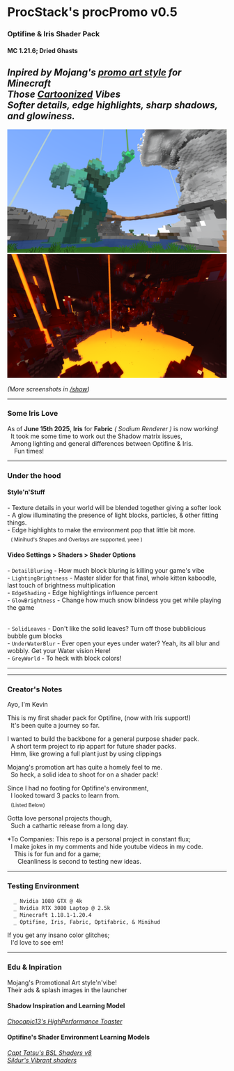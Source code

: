 # ProcStack's procPromo v0.5
### Optifine & Iris Shader Pack
#### MC 1.21.6; Dried Ghasts

*Inpired by Mojang's [promo art style](https://www.minecraft.net/content/dam/games/minecraft/key-art/nether-header.jpg) for Minecraft
<br/> Those [Cartoonized](https://www.minecraft.net/content/dam/games/minecraft/key-art/CC-Part%20I-Announce-Header.jpg) Vibes
<br/> Softer details, edge highlights, sharp shadows, and glowiness.*
---

<img src="show/LightBringer_2024-01-08.png" alt="The Light Bringer Compared" style="margin-left:auto;margin-right:auto;"/>

<img src="show/NetherLavaLake_2024-01-10.png" alt="Nether Lakes" style="margin-left:auto;margin-right:auto;">


*(More screenshots in [/show](/show/ReadMe.md))*

---

### Some Iris Love
As of **June 15th 2025**, **Iris** for **Fabric** *( Sodium Renderer )* is now working!
<br/>&nbsp; It took me some time to work out the Shadow matrix issues,
<br/>&nbsp; Among lighting and general differences between Optifine & Iris.
<br/>&nbsp;&nbsp;&nbsp; Fun times!

---

### Under the hood
#### Style'n'Stuff
<null/> - Texture details in your world will be blended together giving a softer look
<br/> - A glow illuminating the presence of light blocks, particles, & other fitting things.
<br/> - Edge highlights to make the environment pop that little bit more.
<br/>&nbsp;      <sub>( Minihud's Shapes and Overlays are supported, yeee )</sub>

#### Video Settings > Shaders > Shader Options
<null/> - `DetailBluring` - How much block bluring is killing your game's vibe
<br/> - `LightingBrightness` - Master slider for that final, whole kitten kaboodle, last touch of brightness multiplication
<br/> - `EdgeShading` - Edge highlightings influence percent
<br/> - `GlowBrightness` - Change how much snow blindess you get while playing the game

<br/> - `SolidLeaves` - Don't like the solid leaves? Turn off those bubblicious bubble gum blocks 
<br/> - `UnderWaterBlur` - Ever open your eyes under water? Yeah, its all blur and wobbly.  Get your Water vision Here!
<br/> - `GreyWorld` - To heck with block colors!
<br/>

---
---


### Creator's Notes

Ayo, I'm Kevin

This is my first shader pack for Optifine, (now with Iris support!)
<br/>&nbsp; It's been quite a journey so far.

I wanted to build the backbone for a general purpose shader pack.
<br/>&nbsp; A short term project to rip appart for future shader packs.
<br/>&nbsp; Hmm, like growing a full plant just by using clippings

Mojang's promotion art has quite a homely feel to me.
<br/>&nbsp; So heck, a solid idea to shoot for on a shader pack!

Since I had no footing for Optifine's environment,
<br/>&nbsp; I looked toward 3 packs to learn from.
<br/>&nbsp;      <sub>(Listed Below)</sub>

Gotta love personal projects though,
<br/>&nbsp; Such a cathartic release from a long day.

*To Companies: This repo is a personal project in constant flux;
<br/>&nbsp; I make jokes in my comments and hide youtube videos in my code.
<br/>&nbsp;&nbsp;&nbsp; This is for fun and for a game;
<br/>&nbsp;&nbsp;&nbsp;&nbsp;&nbsp; Cleanliness is second to testing new ideas.

---

### Testing Environment
```
  _ Nvidia 1080 GTX @ 4k
  _ Nvidia RTX 3080 Laptop @ 2.5k
  _ Minecraft 1.18.1-1.20.4
  _ Optifine, Iris, Fabric, Optifabric, & Minihud
```

If you get any insano color glitches;
<br/>&nbsp; I'd love to see em!


---

### Edu & Inpiration
Mojang's Promotional Art style'n'vibe!
<br/>Their ads & splash images in the launcher

#### Shadow Inspiration and Learning Model
*[Chocapic13's HighPerformance Toaster](https://www.curseforge.com/minecraft/customization/chocapic13-high-performance-shaders)*

#### Optifine's Shader Environment Learning Models
*[Capt Tatsu's BSL Shaders v8](https://bitslablab.com)*
<br>*[Sildur's Vibrant shaders](https://www.curseforge.com/minecraft/customization/sildurs-vibrant-shaders)*


